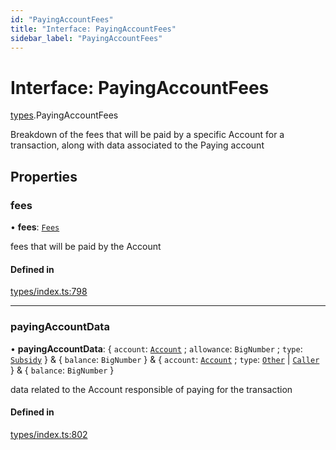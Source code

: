 ```yaml
---
id: "PayingAccountFees"
title: "Interface: PayingAccountFees"
sidebar_label: "PayingAccountFees"
---
```


# Interface: PayingAccountFees

[types](../../../modules/Types/Types.md).PayingAccountFees

Breakdown of the fees that will be paid by a specific Account for a transaction, along
  with data associated to the Paying account

## Properties

### fees

• **fees**: [`Fees`](../Fees/Fees.md)

fees that will be paid by the Account

#### Defined in

[types/index.ts:798](https://github.com/PolymeshAssociation/polymesh-sdk/blob/15be87e8/src/types/index.ts#L798)

___

### payingAccountData

• **payingAccountData**: { `account`: [`Account`](../../../classes/API/Entities/Account/Account.md) ; `allowance`: `BigNumber` ; `type`: [`Subsidy`](../../../enums/Types/PayingAccountType/PayingAccountType.md#subsidy)  } & { `balance`: `BigNumber`  } & { `account`: [`Account`](../../../classes/API/Entities/Account/Account.md) ; `type`: [`Other`](../../../enums/Types/PayingAccountType/PayingAccountType.md#other) \| [`Caller`](../../../enums/Types/PayingAccountType/PayingAccountType.md#caller)  } & { `balance`: `BigNumber`  }

data related to the Account responsible of paying for the transaction

#### Defined in

[types/index.ts:802](https://github.com/PolymeshAssociation/polymesh-sdk/blob/15be87e8/src/types/index.ts#L802)
